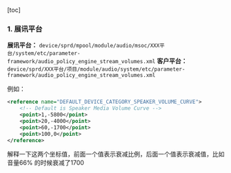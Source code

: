 [toc]

### 1. 展讯平台

**展讯平台：**
`device/sprd/mpool/module/audio/msoc/XXX平台/system/etc/parameter-framework/audio_policy_engine_stream_volumes.xml`
**客户平台：**
`device/sprd/XXX平台/项目/module/audio/system/etc/parameter-framework/audio_policy_engine_stream_volumes.xml`

例如：

```xml
<reference name="DEFAULT_DEVICE_CATEGORY_SPEAKER_VOLUME_CURVE">
    <!-- Default is Speaker Media Volume Curve -->
    <point>1,-5800</point>
    <point>20,-4000</point>
    <point>60,-1700</point>
    <point>100,0</point>
</reference>
```



解释一下这两个坐标值，前面一个值表示衰减比例，后面一个值表示衰减值，比如音量66% 的时候衰减了1700